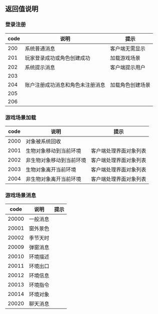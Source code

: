 <!--
 * @Author: 雪风@mud.ren
 * @Date: 2021-08-19 22:14:16
 * @LastEditTime: 2021-08-22 14:26:09
 * @LastEditors: 雪风
 * @Description: 手机版MUD游戏开发API代码
 *  https://bbs.mud.ren
-->
## 返回值说明

### 登录注册

|code|说明|提示|
|-|-|-|
|200|系统普通消息|客户端无需显示|
|201|玩家登录成功或角色创建成功|加载游戏场景|
|202|系统提示消息|客户端提示用户|
|203|||
|204|账户注册成功消息和角色未注册消息|加载角色创建场景|
|205|||
|206|||

### 游戏场景加载

|code|说明|提示|
|-|-|-|
|2000|对象被系统回收|
|2001|生物对象移动到当前环境|客户端处理界面对象列表|
|2002|非生物对象移动到当前环境|客户端处理界面对象列表|
|2003|生物对象离开当前环境|客户端处理界面对象列表|
|2004|非生物对象离开当前环境|客户端处理界面对象列表|

### 游戏场景消息

|code|说明|提示|
|-|-|-|
|20000|一般消息|
|20001|窗外景色|
|20002|季节天时|
|20009|弹窗消息|
|20010|环境描述|
|20011|环境出口|
|20012|环境信息|
|20013|环境指令|
|20014|环境对象|
|20020|聊天消息|
